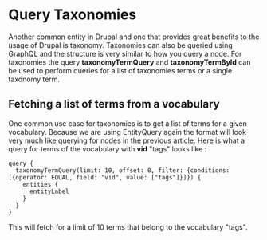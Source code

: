 # Query Taxonomies

Another common entity in Drupal and one that provides great benefits to the usage of Drupal is taxonomy. Taxonomies can also be queried using GraphQL and the structure is very similar to how you query a node. For taxonomies the query **taxonomyTermQuery** and **taxonomyTermById** can be used to perform queries for a list of taxonomies terms or a single taxonomy term.

## Fetching a list of terms from a vocabulary

One common use case for taxonomies is to get a list of terms for a given vocabulary. Because we are using EntityQuery again the format will look very much like querying for nodes in the previous article. Here is what a query for terms of the vocabulary with **vid** "tags" looks like :

```
query {
  taxonomyTermQuery(limit: 10, offset: 0, filter: {conditions: [{operator: EQUAL, field: "vid", value: ["tags"]}]}) {
    entities {
      entityLabel
    }
  }
}
```

This will fetch for a limit of 10 terms that belong to the vocabulary "tags".





